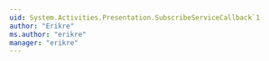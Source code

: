 ```yaml
---
uid: System.Activities.Presentation.SubscribeServiceCallback`1
author: "Erikre"
ms.author: "erikre"
manager: "erikre"
---
```

